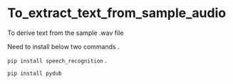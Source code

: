 # To_extract_text_from_sample_audio
To derive text from the sample .wav file 


Need to install below two commands .

`pip install speech_recognition` .


`pip install pydub`
